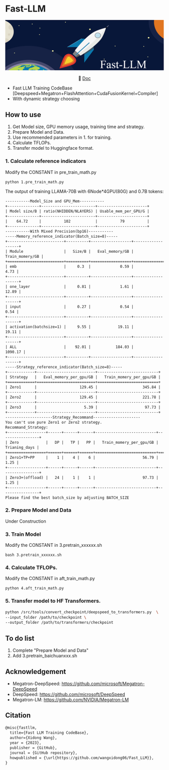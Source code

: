 # Fast-LLM
![Fast_SFT](assets/title.png)

<p align="center">
   📃 <a href="https://eegb6fzscd.feishu.cn/wiki/XTMBwrMBgii6nnkqNsLcZHxznLE?from=from_copylink" target="_blank">Doc</a> 
</p>

- Fast LLM Training CodeBase [Deepspeed+Megatron+FlashAttention+CudaFusionKernel+Compiler]
- With dynamic strategy choosing

## How to use
1. Get Model size, GPU memory usage, training time and strategy.
2. Prepare Model and Data.
3. Use recommended parameters in 1. for training.
4. Calculate TFLOPs.
5. Transfer model to Huggingface format. 

### 1. Calculate reference indicators
Modify the CONSTANT in pre_train_math.py
```
python 1.pre_train_math.py
```
The output of training LLAMA-70B with 6Node*4GPU(80G) and 0.7B tokens:
```
-----------Model_Size and GPU_Mem-----------
+--------------+------------------------+----------------------+
| Model size/B | ratio(NHIDDEN/NLAYERS) | Usable_mem_per_GPU/G |
+--------------+------------------------+----------------------+
|    64.72     |          102           |          79          |
+--------------+------------------------+----------------------+
-----------With Mixed Precision(bp16)-----------
-----Memory_reference_indicator(Batch_size=8)-----
+-------------------------+----------+------------------+-------------------+
| Module                  |   Size/B |   Eval_memory/GB |   Train_momery/GB |
+=========================+==========+==================+===================+
| emb                     |     0.3  |             0.59 |              4.73 |
+-------------------------+----------+------------------+-------------------+
| one_layer               |     0.81 |             1.61 |             12.89 |
+-------------------------+----------+------------------+-------------------+
| input                   |     0.27 |             0.54 |              0.54 |
+-------------------------+----------+------------------+-------------------+
| activation(batchsize=1) |     9.55 |            19.11 |             19.11 |
+-------------------------+----------+------------------+-------------------+
| ALL                     |    92.01 |           184.03 |           1090.17 |
+-------------------------+----------+------------------+-------------------+
-----Strategy_reference_indicator(Batch_size=8)-----
+------------+--------------------------+---------------------------+
| Strategy   |   Eval_memory_per_gpu/GB |   Train_momery_per_gpu/GB |
+============+==========================+===========================+
| Zero1      |                   129.45 |                    345.84 |
+------------+--------------------------+---------------------------+
| Zero2      |                   129.45 |                    221.78 |
+------------+--------------------------+---------------------------+
| Zero3      |                     5.39 |                     97.73 |
+------------+--------------------------+---------------------------+
---------------------Strategy_Recommand---------------------
You can't use pure Zero1 or Zero2 strategy.
Recommand_Strategy:
+-----------------+------+------+------+---------------------------+-----------------+
| Zero            |   DP |   TP |   PP |   Train_momery_per_gpu/GB |   Trianing_days |
+=================+======+======+======+===========================+=================+
| Zero1+TP+PP     |    1 |    4 |    6 |                     56.79 |            1.25 |
+-----------------+------+------+------+---------------------------+-----------------+
| Zero3+(offload) |   24 |    1 |    1 |                     97.73 |            1.25 |
+-----------------+------+------+------+---------------------------+-----------------+
Please find the best batch_size by adjusting BATCH_SIZE
```

### 2. Prepare Model and Data
Under Construction

### 3. Train Model
Modify the CONSTANT in 3.pretrain_xxxxxx.sh
```
bash 3.pretrain_xxxxxx.sh
```

### 4. Calculate TFLOPs.
Modify the CONSTANT in aft_train_math.py
```
python 4.aft_train_math.py
```

### 5. Transfer model to HF Transformers. 
```bash
python /src/tools/convert_checkpoint/deepspeed_to_transformers.py  \
--input_folder /path/to/checkpoint \
--output_folder /path/to/transformers/checkpoint
```

## To do list
1. Complete "Prepare Model and Data"
2. Add 3.pretrain_baichuanxxx.sh

## Acknowledgement
- Megatron-DeepSpeed: https://github.com/microsoft/Megatron-DeepSpeed
- DeepSpeed: https://github.com/microsoft/DeepSpeed
- Megatron-LM: https://github.com/NVIDIA/Megatron-LM

## Citation
```
@misc{fastllm,
  title={Fast LLM Training CodeBase},
  author={Xidong Wang},
  year = {2023},
  publisher = {GitHub},
  journal = {GitHub repository},
  howpublished = {\url{https://github.com/wangxidong06/Fast_LLM}},
}
```
